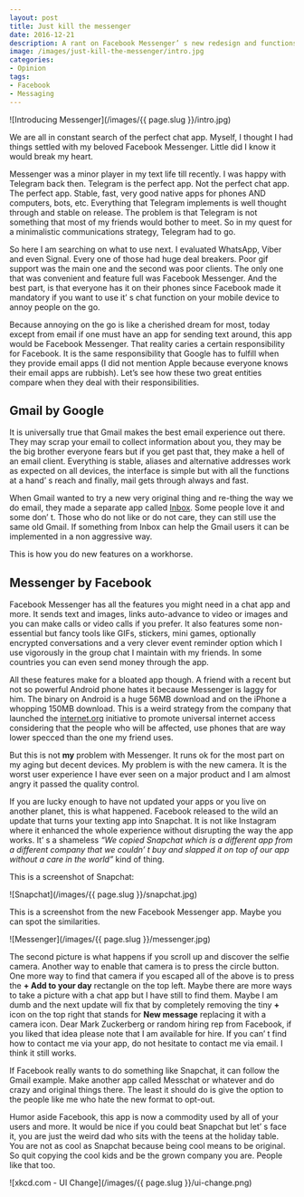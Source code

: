 ```yaml
---
layout: post
title: Just kill the messenger
date: 2016-12-21
description: A rant on Facebook Messenger’ s new redesign and functions
image: /images/just-kill-the-messenger/intro.jpg
categories:
- Opinion
tags:
- Facebook
- Messaging
---
```


![Introducing Messenger](/images/{{ page.slug }}/intro.jpg)

We are all in constant search of the perfect chat app. Myself, I thought I had things settled with my beloved Facebook Messenger. Little did I know it would break my heart.

<!--more-->

Messenger was a minor player in my text life till recently. I was happy with Telegram back then. Telegram is the perfect app. Not the perfect chat app. The perfect app. Stable, fast, very good native apps for phones AND computers, bots, etc. Everything that Telegram implements is well thought through and stable on release. The problem is that Telegram is not something that most of my friends would bother to meet. So in my quest for a minimalistic communications strategy, Telegram had to go.

So here I am searching on what to use next. I evaluated WhatsApp, Viber and even Signal. Every one of those had huge deal breakers. Poor gif support was the main one and the second was poor clients. The only one that was convenient and feature full was Facebook Messenger. And the best part, is that everyone has it on their phones since Facebook made it mandatory if you want to use it’ s chat function on your mobile device to annoy people on the go.

Because annoying on the go is like a cherished dream for most, today except from email if one must have an app for sending text around, this app would be Facebook Messenger. That reality caries a certain responsibility for Facebook. It is the same responsibility that Google has to fulfill when they provide email apps (I did not mention Apple because everyone knows their email apps are rubbish). Let’s see how these two great entities compare when they deal with their responsibilities.

## Gmail by Google

It is universally true that Gmail makes the best email experience out there. They may scrap your email to collect information about you, they may be the big brother everyone fears but if you get past that, they make a hell of an email client. Everything is stable, aliases and alternative addresses work as expected on all devices, the interface is simple but with all the functions at a hand’ s reach and finally, mail gets through always and fast.

When Gmail wanted to try a new very original thing and re-thing the way we do email, they made a separate app called [Inbox](https://inbox.google.com/). Some people love it and some don’ t. Those who do not like or do not care, they can still use the same old Gmail. If something from Inbox can help the Gmail users it can be implemented in a non aggressive way.

This is how you do new features on a workhorse.

## Messenger by Facebook

Facebook Messenger has all the features you might need in a chat app and more. It sends text and images, links auto-advance to video or images and you can make calls or video calls if you prefer. It also features some non-essential but fancy tools like GIFs, stickers, mini games, optionally encrypted conversations and a very clever event reminder option which I use vigorously in the group chat I maintain with my friends. In some countries you can even send money through the app.

All these features make for a bloated app though. A friend with a recent but not so powerful Android phone hates it because Messenger is laggy for him. The binary on Android is a huge 56MB download and on the iPhone a whopping 150MB download. This is a weird strategy from the company that launched the [internet.org](https://info.internet.org/en/) initiative to promote universal internet access considering that the people who will be affected, use phones that are way lower specced than the one my friend uses.

But this is not **my** problem with Messenger. It runs ok for the most part on my aging but decent devices. My problem is with the new camera. It is the worst user experience I have ever seen on a major product and I am almost angry it passed the quality control.

If you are lucky enough to have not updated your apps or you live on another planet, this is what happened. Facebook released to the wild an update that turns your texting app into Snapchat. It is not like Instagram where it enhanced the whole experience without disrupting the way the app works. It’ s a shameless *“We copied Snapchat which is a different app from a different company that we couldn’ t buy and slapped it on top of our app without a care in the world”* kind of thing.

This is a screenshot of Snapchat:

![Snapchat](/images/{{ page.slug }}/snapchat.jpg)

This is a screenshot from the new Facebook Messenger app. Maybe you can spot the similarities.

![Messenger](/images/{{ page.slug }}/messenger.jpg)

The second picture is what happens if you scroll up and discover the selfie camera. Another way to enable that camera is to press the circle button. One more way to find that camera if you escaped all of the above is to press the **+ Add to your day** rectangle on the top left. Maybe there are more ways to take a picture with a chat app but I have still to find them. Maybe I am dumb and the next update will fix that by completely removing the tiny **+** icon on the top right that stands for **New message** replacing it with a camera icon. Dear Mark Zuckerberg or random hiring rep from Facebook, if you liked that idea please note that I am available for hire. If you can’ t find how to contact me via your app, do not hesitate to contact me via email. I think it still works.

If Facebook really wants to do something like Snapchat, it can follow the Gmail example. Make another app called Messchat or whatever and do crazy and original things there. The least it should do is give the option to the people like me who hate the new format to opt-out.

Humor aside Facebook, this app is now a commodity used by all of your users and more. It would be nice if you could beat Snapchat but let’ s face it, you are just the weird dad who sits with the teens at the holiday table. You are not as cool as Snapchat because being cool means to be original. So quit copying the cool kids and be the grown company you are. People like that too.

![xkcd.com - UI Change](/images/{{ page.slug }}/ui-change.png)
